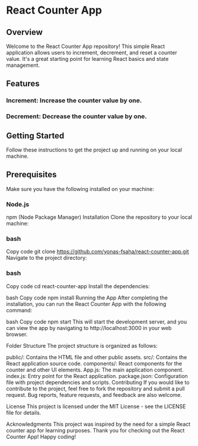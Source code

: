 # React Counter App
## Overview
Welcome to the React Counter App repository! This simple React application allows users to increment, decrement, and reset a counter value. It's a great starting point for learning React basics and state management.

## Features
### Increment: Increase the counter value by one.
### Decrement: Decrease the counter value by one.

## Getting Started
Follow these instructions to get the project up and running on your local machine.

## Prerequisites
Make sure you have the following installed on your machine:

### Node.js
npm (Node Package Manager)
Installation
Clone the repository to your local machine:

### bash
Copy code
git clone https://github.com/yonas-fsaha/react-counter-app.git
Navigate to the project directory:

### bash
Copy code
cd react-counter-app
Install the dependencies:

bash
Copy code
npm install
Running the App
After completing the installation, you can run the React Counter App with the following command:

bash
Copy code
npm start
This will start the development server, and you can view the app by navigating to http://localhost:3000 in your web browser.

Folder Structure
The project structure is organized as follows:

public/: Contains the HTML file and other public assets.
src/: Contains the React application source code.
components/: React components for the counter and other UI elements.
App.js: The main application component.
index.js: Entry point for the React application.
package.json: Configuration file with project dependencies and scripts.
Contributing
If you would like to contribute to the project, feel free to fork the repository and submit a pull request. Bug reports, feature requests, and feedback are also welcome.

License
This project is licensed under the MIT License - see the LICENSE file for details.

Acknowledgments
This project was inspired by the need for a simple React counter app for learning purposes.
Thank you for checking out the React Counter App! Happy coding!
